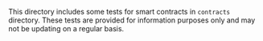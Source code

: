 This directory includes some tests for smart contracts in `contracts` directory. These tests are provided for information purposes only and may not be updating on a regular basis.